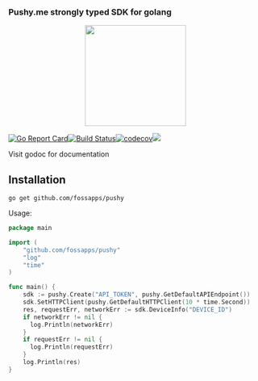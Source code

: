 ### Pushy.me strongly typed SDK for golang
<p align="center"><img src="./.github/gopher.png" width="200" /></p>

[![Go Report Card](https://goreportcard.com/badge/github.com/fossapps/pushy)](https://goreportcard.com/report/github.com/fossapps/pushy)[![Build Status](https://travis-ci.org/fossapps/pushy.svg?branch=master)](https://travis-ci.org/fossapps/pushy)[![codecov](https://codecov.io/gh/fossapps/pushy/branch/master/graph/badge.svg)](https://codecov.io/gh/fossapps/pushy)[![](https://godoc.org/github.com/fossapps/pushy?status.svg)](http://godoc.org/github.com/fossapps/pushy)

Visit godoc for documentation

## Installation
```
go get github.com/fossapps/pushy
```

Usage:
```go
package main

import (
	"github.com/fossapps/pushy"
	"log"
	"time"
)

func main() {
	sdk := pushy.Create("API_TOKEN", pushy.GetDefaultAPIEndpoint())
	sdk.SetHTTPClient(pushy.GetDefaultHTTPClient(10 * time.Second))
	res, requestErr, networkErr := sdk.DeviceInfo("DEVICE_ID")
	if networkErr != nil {
	  log.Println(networkErr)
	}
	if requestErr != nil {
	  log.Println(requestErr)
	}
	log.Println(res)
}
```
